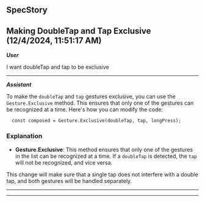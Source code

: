 ## SpecStory

## Making DoubleTap and Tap Exclusive (12/4/2024, 11:51:17 AM)

_**User**_

I want doubleTap and tap to be exclusive

---

_**Assistant**_

To make the `doubleTap` and `tap` gestures exclusive, you can use the `Gesture.Exclusive` method. This ensures that only one of the gestures can be recognized at a time. Here's how you can modify the code:

```typescript:components/Chat/Message/message-gestures.tsx
  const composed = Gesture.Exclusive(doubleTap, tap, longPress);
```

### Explanation

- **Gesture.Exclusive**: This method ensures that only one of the gestures in the list can be recognized at a time. If a `doubleTap` is detected, the `tap` will not be recognized, and vice versa.

This change will make sure that a single tap does not interfere with a double tap, and both gestures will be handled separately.

---



---

